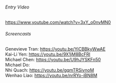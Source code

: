 ###### Entry Video  
https://www.youtube.com/watch?v=3xY_o0nvMN0  
###### Screencasts
  Genevieve Tran: https://youtu.be/YiCBBkyWwAE  
  Kai-Li Yen: https://youtu.be/9X1jM8BcFRI  
  Michael Chen: https://youtu.be/U9hJYSKFn50  
  Michael Do:   
  Nhi Quach: https://youtu.be/gqmTRSivnoM  
  Wenhao Liao: https://youtu.be/nrRYo-iBN8M   
